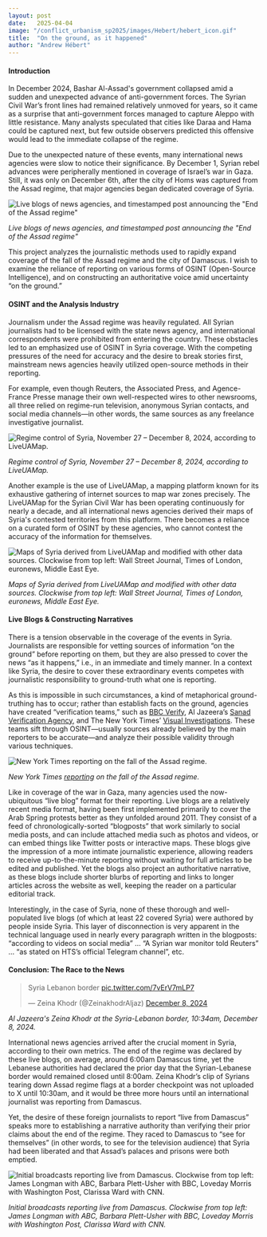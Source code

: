 ```yaml
---
layout: post
date:   2025-04-04
image: "/conflict_urbanism_sp2025/images/Hebert/hebert_icon.gif"
title:  "On the ground, as it happened"
author: "Andrew Hébert"
---
```

####  Introduction

In December 2024, Bashar Al-Assad's government collapsed amid a sudden and unexpected advance of anti-government forces. The Syrian Civil War’s front lines had remained relatively unmoved for years, so it came as a surprise that anti-government forces managed to capture Aleppo with little resistance. Many analysts speculated that cities like Daraa and Hama could be captured next, but few outside observers predicted this offensive would lead to the immediate collapse of the regime. 

Due to the unexpected nature of these events, many international news agencies were slow to notice their significance. By December 1, Syrian rebel advances were peripherally mentioned in coverage of Israel’s war in Gaza. Still, it was only on December 6th, after the city of Homs was captured from the Assad regime, that major agencies began dedicated coverage of Syria. 

![Live blogs of news agencies, and timestamped post announcing the "End of the Assad regime"](/conflict_urbanism_sp2025/images/Hebert/hebert_timeline1.png)

*Live blogs of news agencies, and timestamped post announcing the "End of the Assad regime"*

This project analyzes the journalistic methods used to rapidly expand coverage of the fall of the Assad regime and the city of Damascus. I wish to examine the reliance of reporting on various forms of OSINT (Open-Source Intelligence), and on constructing an authoritative voice amid uncertainty “on the ground.”


#### OSINT and the Analysis Industry

Journalism under the Assad regime was heavily regulated. All Syrian journalists had to be licensed with the state news agency, and international correspondents were prohibited from entering the country. These obstacles led to an emphasized use of OSINT in Syria coverage. With the competing pressures of the need for accuracy and the desire to break stories first, mainstream news agencies heavily utilized open-source methods in their reporting.  

For example, even though Reuters, the Associated Press, and Agence-France Presse manage their own well-respected wires to other newsrooms, all three relied on regime-run television, anonymous Syrian contacts, and social media channels—in other words, the same sources as any freelance investigative journalist.

![Regime control of Syria, November 27 – December 8, 2024, according to LiveUAMap.](/conflict_urbanism_sp2025/images/Hebert/hebert_LiveUAMap.gif)

*Regime control of Syria, November 27 – December 8, 2024, according to LiveUAMap.*

Another example is the use of LiveUAMap, a mapping platform known for its exhaustive gathering of internet sources to map war zones precisely. The LiveUAMap for the Syrian Civil War has been operating continuously for nearly a decade, and all international news agencies derived their maps of Syria's contested territories from this platform. There becomes a reliance on a curated form of OSINT by these agencies, who cannot contest the accuracy of the information for themselves. 

![Maps of Syria derived from LiveUAMap and modified with other data sources. Clockwise from top left: Wall Street Journal, Times of London, euronews, Middle East Eye.](/conflict_urbanism_sp2025/images/Hebert/hebert_maps2.png)

*Maps of Syria derived from LiveUAMap and modified with other data sources. Clockwise from top left: Wall Street Journal, Times of London, euronews, Middle East Eye.*


#### Live Blogs & Constructing Narratives

There is a tension observable in the coverage of the events in Syria. Journalists are responsible for vetting sources of information “on the ground” before reporting on them, but they are also pressed to cover the news “as it happens,” i.e., in an immediate and timely manner. In a context like Syria, the desire to cover these extraordinary events competes with journalistic responsibility to ground-truth what one is reporting.

As this is impossible in such circumstances, a kind of metaphorical ground-truthing has to occur; rather than establish facts on the ground, agencies have created “verification teams,” such as [BBC Verify](https://www.bbc.com/news/live/cwy8xzxe0w7t?post=asset%3A80869ce5-5134-4317-a97e-9a5e22300fc8#post), Al Jazeera’s [Sanad Verification Agency](https://x.com/AJSanad), and The New York Times’ [Visual Investigations](https://www.nytimes.com/spotlight/visual-investigations/). These teams sift through OSINT—usually sources already believed by the main reporters to be accurate—and analyze their possible validity through various techniques. 

![New York Times reporting on the fall of the Assad regime.](/conflict_urbanism_sp2025/images/Hebert/hebert_nyt.png)

*New York Times [reporting](https://www.nytimes.com/live/2024/12/07/world/syria-war-damascus/f96f7c20-411d-5dd8-9da8-2e18bbcb31bf?smid=url-share) on the fall of the Assad regime.*

Like in coverage of the war in Gaza, many agencies used the now-ubiquitous “live blog” format for their reporting. Live blogs are a relatively recent media format, having been first implemented primarily to cover the Arab Spring protests better as they unfolded around 2011. They consist of a feed of chronologically-sorted “blogposts” that work similarly to social media posts, and can include attached media such as photos and videos, or can embed things like Twitter posts or interactive maps. These blogs give the impression of a more intimate journalistic experience, allowing readers to receive up-to-the-minute reporting without waiting for full articles to be edited and published. Yet the blogs also project an authoritative narrative, as these blogs include shorter blurbs of reporting and links to longer articles across the website as well, keeping the reader on a particular editorial track.

Interestingly, in the case of Syria, none of these thorough and well-populated live blogs (of which at least 22 covered Syria) were authored by people inside Syria. This layer of disconnection is very apparent in the technical language used in nearly every paragraph written in the blogposts: “according to videos on social media” … “A Syrian war monitor told Reuters” … “as stated on HTS’s official Telegram channel”, etc. 

#### Conclusion: The Race to the News

<blockquote class="twitter-tweet" data-media-max-width="560"><p lang="en" dir="ltr">Syria Lebanon border <a href="https://t.co/7vErV7mLP7">pic.twitter.com/7vErV7mLP7</a></p>&mdash; Zeina Khodr (@ZeinakhodrAljaz) <a href="https://twitter.com/ZeinakhodrAljaz/status/1865661225545425343?ref_src=twsrc%5Etfw">December 8, 2024</a></blockquote> <script async src="https://platform.twitter.com/widgets.js" charset="utf-8"></script> 

*Al Jazeera's Zeina Khodr at the Syria-Lebanon border, 10:34am, December 8, 2024.*

International news agencies arrived after the crucial moment in Syria, according to their own metrics. The end of the regime was declared by these live blogs, on average, around 6:00am Damascus time, yet the Lebanese authorities had declared the prior day that the Syrian-Lebanese border would remained closed until 8:00am. Zeina Khodr’s clip of Syrians tearing down Assad regime flags at a border checkpoint was not uploaded to X until 10:30am, and it would be three more hours until an international journalist was reporting from Damascus. 

Yet, the desire of these foreign journalists to report “live from Damascus” speaks more to establishing a narrative authority than verifying their prior claims about the end of the regime. They raced to Damascus to “see for themselves” (in other words, to see for the television audience) that Syria had been liberated and that Assad’s palaces and prisons were both emptied.

![Initial broadcasts reporting live from Damascus. Clockwise from top left: James Longman  with ABC, Barbara Plett-Usher with BBC, Loveday Morris with Washington Post, Clarissa Ward with CNN.](/conflict_urbanism_sp2025/images/Hebert/hebert_reporters.png)

*Initial broadcasts reporting live from Damascus. Clockwise from top left: James Longman  with ABC, Barbara Plett-Usher with BBC, Loveday Morris with Washington Post, Clarissa Ward with CNN.*